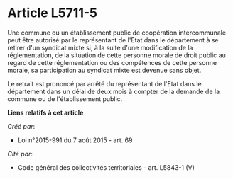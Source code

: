 # Article L5711-5

Une commune ou un établissement public de coopération intercommunale peut être autorisé par le représentant de l'Etat dans le
département à se retirer d'un syndicat mixte si, à la suite d'une modification de la réglementation, de la situation de cette
personne morale de droit public au regard de cette réglementation ou des compétences de cette personne morale, sa
participation au syndicat mixte est devenue sans objet.

Le retrait est prononcé par arrêté du représentant de l'Etat dans le département dans un délai de deux mois à compter de la
demande de la commune ou de l'établissement public.

**Liens relatifs à cet article**

_Créé par_:

  - Loi n°2015-991 du 7 août 2015 - art. 69

_Cité par_:

  - Code général des collectivités territoriales - art. L5843-1 (V)
